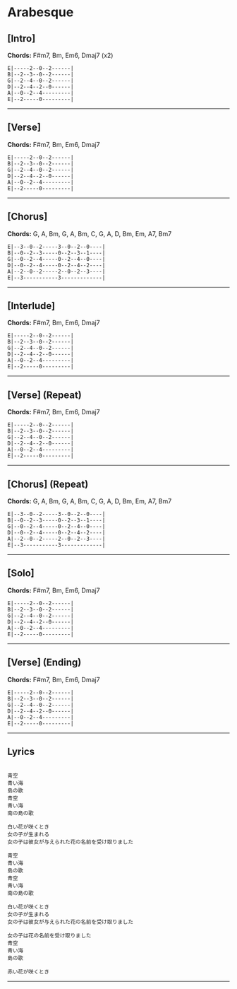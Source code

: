 # Arabesque

## [Intro]
**Chords:** F#m7, Bm, Em6, Dmaj7 (x2)

```plaintext
E|-----2--0--2------|
B|--2--3--0--2------|
G|--2--4--0--2------|
D|--2--4--2--0------|
A|--0--2--4---------|
E|--2-----0---------|
```

---

## [Verse]
**Chords:** F#m7, Bm, Em6, Dmaj7

```plaintext
E|-----2--0--2------|
B|--2--3--0--2------|
G|--2--4--0--2------|
D|--2--4--2--0------|
A|--0--2--4---------|
E|--2-----0---------|
```

---

## [Chorus]
**Chords:** G, A, Bm, G, A, Bm, C, G, A, D, Bm, Em, A7, Bm7

```plaintext
E|--3--0--2-----3--0--2--0----|
B|--0--2--3-----0--2--3--1----|
G|--0--2--4-----0--2--4--0----|
D|--0--2--4-----0--2--4--2----|
A|--2--0--2-----2--0--2--3----|
E|--3-----------3-------------|
```

---

## [Interlude]
**Chords:** F#m7, Bm, Em6, Dmaj7

```plaintext
E|-----2--0--2------|
B|--2--3--0--2------|
G|--2--4--0--2------|
D|--2--4--2--0------|
A|--0--2--4---------|
E|--2-----0---------|
```

---

## [Verse] (Repeat)
**Chords:** F#m7, Bm, Em6, Dmaj7

```plaintext
E|-----2--0--2------|
B|--2--3--0--2------|
G|--2--4--0--2------|
D|--2--4--2--0------|
A|--0--2--4---------|
E|--2-----0---------|
```

---

## [Chorus] (Repeat)
**Chords:** G, A, Bm, G, A, Bm, C, G, A, D, Bm, Em, A7, Bm7

```plaintext
E|--3--0--2-----3--0--2--0----|
B|--0--2--3-----0--2--3--1----|
G|--0--2--4-----0--2--4--0----|
D|--0--2--4-----0--2--4--2----|
A|--2--0--2-----2--0--2--3----|
E|--3-----------3-------------|
```

---

## [Solo]
**Chords:** F#m7, Bm, Em6, Dmaj7

```plaintext
E|-----2--0--2------|
B|--2--3--0--2------|
G|--2--4--0--2------|
D|--2--4--2--0------|
A|--0--2--4---------|
E|--2-----0---------|
```

---

## [Verse] (Ending)
**Chords:** F#m7, Bm, Em6, Dmaj7

```plaintext
E|-----2--0--2------|
B|--2--3--0--2------|
G|--2--4--0--2------|
D|--2--4--2--0------|
A|--0--2--4---------|
E|--2-----0---------|
```

---

## Lyrics

```

青空
青い海
島の歌
青空
青い海
南の島の歌

白い花が咲くとき
女の子が生まれる
女の子は彼女が与えられた花の名前を受け取りました

青空
青い海
島の歌
青空
青い海
南の島の歌

白い花が咲くとき
女の子が生まれる
女の子は彼女が与えられた花の名前を受け取りました

女の子は花の名前を受け取りました
青空
青い海
島の歌

赤い花が咲くとき
```

---
